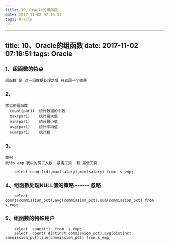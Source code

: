 ```yaml
---
title: 10、Oracle的组函数
date: 2017-11-02 07:16:51
tags: Oracle
---
```

---
title: 10、Oracle的组函数
date: 2017-11-02 07:16:51
tags: Oracle
---
### 1、组函数的特点

	组函数 是 对一组数据处理之后 只返回一个结果

### 2、
	常见的组函数
	  count(par1)  统计数据的个数
      max(par1)    统计最大值
      min(par1)    统计最小值 
      avg(par1)    统计平均值
      sum(par1)    统计和

### 3、
	举例
	统计s_emp 表中的员工人数  最高工资  和 最低工资
	
		select count(id),max(salary),min(salary) from  s_emp;

### 4、组函数处理NULL值的策略   ------ 忽略
		select  count(commission_pct),avg(commission_pct),sum(commission_pct) from s_emp;

### 5、组函数的特殊用户
	
		select  count(*)  from  s_emp;
		select  count( distinct commission_pct),avg(distinct commission_pct),sum(commission_pct) from s_emp;
	
